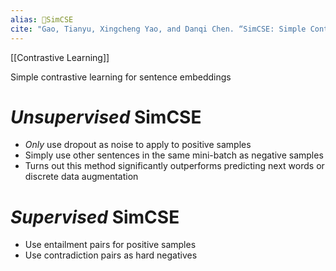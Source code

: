 ```yaml
---
alias: 🔬SimCSE
cite: "Gao, Tianyu, Xingcheng Yao, and Danqi Chen. “SimCSE: Simple Contrastive Learning of Sentence Embeddings.” arXiv, May 18, 2022. [https://doi.org/10.48550/arXiv.2104.08821](https://doi.org/10.48550/arXiv.2104.08821)."
---
```


[[Contrastive Learning]]

Simple contrastive learning for sentence embeddings

# _Unsupervised_ SimCSE
- _Only_ use dropout as noise to apply to positive samples
- Simply use other sentences in the same mini-batch as negative samples
- Turns out this method significantly outperforms predicting next words or discrete data augmentation

# _Supervised_ SimCSE
- Use entailment pairs for positive samples
- Use contradiction pairs as hard negatives